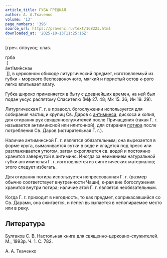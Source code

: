 ```yaml
---
article_title: ГУБА ГРЕЦКАЯ
author: А. А.Ткаченко
volume: '13'
page_numbers: '396'
source_url: https://pravenc.ru/text/168223.html
downloaded_at: '2025-10-13T11:25:16Z'
---
```


[греч. σπόγγος; слав. <div class="cu">гpба</div> [<div class="cu">а҆нтїми́нснаѧ</div> ]], в церковном обиходе литургический предмет, изготовляемый из губки - морского беспозвоночного, мягкий и пористый остов к-рого легко впитывает влагу.

Губка широко применяется в быту с древнейших времен, на ней был подан уксус распятому Спасителю (Мф 27. 48; Мк 15. 36; Ин 19. 29).

Литургическая Г. г. в правосл. богослужении используется для собирания частиц и крупиц Св. Даров с [антиминса](https://pravenc.ru/text/антиминса.html), дискоса и копия, для отирания рук священнослужителей после Причащения (такая Г. г. называется антиминсной или илитонной), для отирания [потира](https://pravenc.ru/text/потира.html) после потребления Св. Даров (истирательная Г. г.).

Наличие антиминсной Г. г. является обязательным; она вырезается в форме круга, вымачивается сутки в воде и кладется под пресс или разглаживается утюгом, затем окропляется св. водой и постоянно хранится завернутой в антиминс. Иногда за неимением натуральной губки антиминсная Г. г. изготовляется из синтетических материалов; этого следует избегать.

Для отирания потира используется непрессованная Г. г. (размер обычно соответствует внутренности Чаши), к-рая вне богослужения хранится внутри потира; наличие этой Г. г. является необязательным.

Когда Г. г. приходит в негодность, то как предмет, соприкасавшийся со Св. Дарами, она сжигается, и пепел высыпается в непопираемое место или в реку.

## Литература

Булгаков С. В. Настольная книга для священно-церковно-служителей. М., 1993р. Ч. 1. С. 782.

А. А.  Ткаченко
